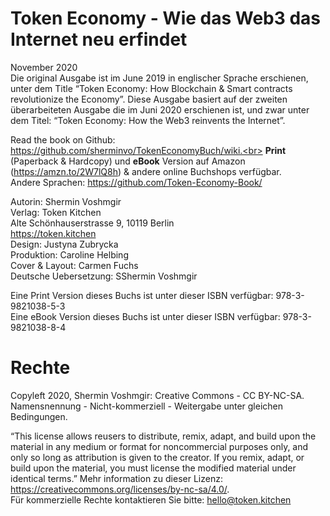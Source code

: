 # Token Economy - Wie das Web3 das Internet neu erfindet<br>
November 2020<br>
Die original Ausgabe ist im June 2019 in englischer Sprache erschienen, unter dem Title “Token Economy: How Blockchain & Smart contracts revolutionize the Economy”. Diese Ausgabe basiert auf der zweiten überarbeiteten Ausgabe die im Juni 2020 erschienen ist, und zwar unter dem Titel: “Token Economy: How the Web3 reinvents the Internet”.

Read the book on Github: https://github.com/sherminvo/TokenEconomyBuch/wiki.<br>
**Print** (Paperback & Hardcopy) und **eBook** Version auf Amazon (https://amzn.to/2W7lQ8h) & andere online Buchshops verfügbar.<br>
Andere Sprachen: https://github.com/Token-Economy-Book/

Autorin: Shermin Voshmgir <br>
Verlag: Token Kitchen <br>
Alte Schönhauserstrasse 9, 10119 Berlin <br>
https://token.kitchen <br>
Design: Justyna Zubrycka  <br>
Produktion: Caroline Helbing <br>
Cover & Layout:  Carmen Fuchs <br>
Deutsche Uebersetzung: SShermin Voshmgir <br>

Eine Print Version dieses Buchs ist unter dieser ISBN verfügbar: 978-3-9821038-5-3 <br>
Eine eBook Version dieses Buchs ist unter dieser ISBN verfügbar: 978-3-9821038-8-4


# Rechte
Copyleft 2020, Shermin Voshmgir: Creative Commons - CC BY-NC-SA. <br>
Namensnennung - Nicht-kommerziell - Weitergabe unter gleichen Bedingungen. <br>

“This license allows reusers to distribute, remix, adapt, and build upon the material in any medium or format for noncommercial purposes only, and only so long as attribution is given to the creator. If you remix, adapt, or build upon the material, you must license the modified material under identical terms.” 
Mehr information zu dieser Lizenz: https://creativecommons.org/licenses/by-nc-sa/4.0/. <br>
Für kommerzielle Rechte kontaktieren Sie bitte: hello@token.kitchen
